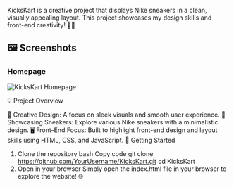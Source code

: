 KicksKart is a creative project that displays Nike sneakers in a clean, visually appealing layout.
This project showcases my design skills and front-end creativity! 👟✨

## 🖼️ Screenshots

### Homepage
![KicksKart Homepage](./screenshots/Screenshot%2024-09-28%20at%2023.59.54.png)




💡 Project Overview

📸 Creative Design: A focus on sleek visuals and smooth user experience.
🎨 Showcasing Sneakers: Explore various Nike sneakers with a minimalistic design.
🖥️ Front-End Focus: Built to highlight front-end design and layout skills using HTML, CSS, and JavaScript.
🚀 Getting Started

1. Clone the repository
bash
Copy code
git clone https://github.com/YourUsername/KicksKart.git
cd KicksKart
2. Open in your browser
Simply open the index.html file in your browser to explore the website! 🌐

